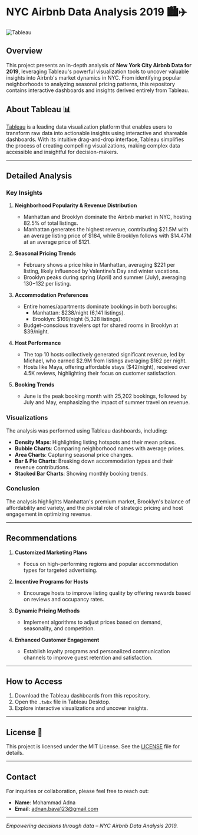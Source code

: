 # NYC Airbnb Data Analysis 2019 🏙️✈️  
  
![Tableau](https://img.shields.io/badge/Built%20With-Tableau-orange?style=flat&logo=tableau)  

## Overview  

This project presents an in-depth analysis of **New York City Airbnb Data for 2019**, leveraging Tableau's powerful visualization tools to uncover valuable insights into Airbnb's market dynamics in NYC. From identifying popular neighborhoods to analyzing seasonal pricing patterns, this repository contains interactive dashboards and insights derived entirely from Tableau.  

## About Tableau 📊  

[Tableau](https://www.tableau.com/) is a leading data visualization platform that enables users to transform raw data into actionable insights using interactive and shareable dashboards. With its intuitive drag-and-drop interface, Tableau simplifies the process of creating compelling visualizations, making complex data accessible and insightful for decision-makers.  

---

## Detailed Analysis  

### Key Insights  

1. **Neighborhood Popularity & Revenue Distribution**  
   - Manhattan and Brooklyn dominate the Airbnb market in NYC, hosting 82.5% of total listings.  
   - Manhattan generates the highest revenue, contributing $21.5M with an average listing price of $184, while Brooklyn follows with $14.47M at an average price of $121.  

2. **Seasonal Pricing Trends**  
   - February shows a price hike in Manhattan, averaging $221 per listing, likely influenced by Valentine’s Day and winter vacations.  
   - Brooklyn peaks during spring (April) and summer (July), averaging $130-$132 per listing.  

3. **Accommodation Preferences**  
   - Entire homes/apartments dominate bookings in both boroughs:  
     - Manhattan: $238/night (6,141 listings).  
     - Brooklyn: $169/night (5,328 listings).  
   - Budget-conscious travelers opt for shared rooms in Brooklyn at $39/night.  

4. **Host Performance**  
   - The top 10 hosts collectively generated significant revenue, led by Michael, who earned $2.9M from listings averaging $162 per night.  
   - Hosts like Maya, offering affordable stays ($42/night), received over 4.5K reviews, highlighting their focus on customer satisfaction.  

5. **Booking Trends**  
   - June is the peak booking month with 25,202 bookings, followed by July and May, emphasizing the impact of summer travel on revenue.  

### Visualizations  

The analysis was performed using Tableau dashboards, including:  
- **Density Maps**: Highlighting listing hotspots and their mean prices.  
- **Bubble Charts**: Comparing neighborhood names with average prices.  
- **Area Charts**: Capturing seasonal price changes.  
- **Bar & Pie Charts**: Breaking down accommodation types and their revenue contributions.  
- **Stacked Bar Charts**: Showing monthly booking trends.  

### Conclusion  

The analysis highlights Manhattan's premium market, Brooklyn's balance of affordability and variety, and the pivotal role of strategic pricing and host engagement in optimizing revenue.  

---

## Recommendations  

1. **Customized Marketing Plans**  
   - Focus on high-performing regions and popular accommodation types for targeted advertising.  

2. **Incentive Programs for Hosts**  
   - Encourage hosts to improve listing quality by offering rewards based on reviews and occupancy rates.  

3. **Dynamic Pricing Methods**  
   - Implement algorithms to adjust prices based on demand, seasonality, and competition.  

4. **Enhanced Customer Engagement**  
   - Establish loyalty programs and personalized communication channels to improve guest retention and satisfaction.  

---

## How to Access  

1. Download the Tableau dashboards from this repository.  
2. Open the `.twbx` file in Tableau Desktop.  
3. Explore interactive visualizations and uncover insights.  

---

## License 📝  

This project is licensed under the MIT License. See the [LICENSE](./LICENSE) file for details.  

---

## Contact  

For inquiries or collaboration, please feel free to reach out:
- **Name**: Mohammad Adna
- **Email**: adnan.bava123@gmail.com
  

---  

*Empowering decisions through data – NYC Airbnb Data Analysis 2019.*  

